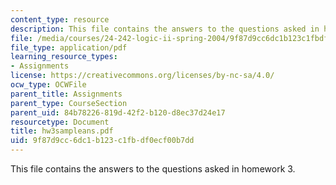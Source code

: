 ```yaml
---
content_type: resource
description: This file contains the answers to the questions asked in homework 3.
file: /media/courses/24-242-logic-ii-spring-2004/9f87d9cc6dc1b123c1fbdf0ecf00b7dd_hw3sampleans.pdf
file_type: application/pdf
learning_resource_types:
- Assignments
license: https://creativecommons.org/licenses/by-nc-sa/4.0/
ocw_type: OCWFile
parent_title: Assignments
parent_type: CourseSection
parent_uid: 84b78226-819d-42f2-b120-d8ec37d24e17
resourcetype: Document
title: hw3sampleans.pdf
uid: 9f87d9cc-6dc1-b123-c1fb-df0ecf00b7dd
---
```

This file contains the answers to the questions asked in homework 3.